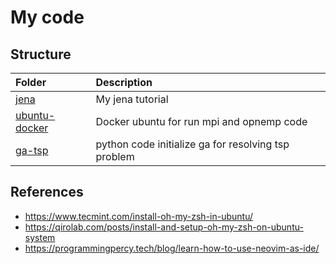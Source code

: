 <h1>My code</h1>

## Structure

| Folder                            | Description                                         |
| :-------------------------------- | :-------------------------------------------------- |
| [jena](./jena/)                   | My jena tutorial                                    |
| [ubuntu-docker](./ubuntu-dcoker/) | Docker ubuntu for run mpi and opnemp code           |
| [ga-tsp](./ga-tsp/)               | python code initialize ga for resolving tsp problem |

## References

- https://www.tecmint.com/install-oh-my-zsh-in-ubuntu/
- https://qirolab.com/posts/install-and-setup-oh-my-zsh-on-ubuntu-system
- https://programmingpercy.tech/blog/learn-how-to-use-neovim-as-ide/
